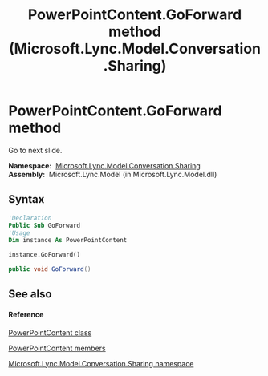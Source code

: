 ﻿---
title: PowerPointContent.GoForward method  (Microsoft.Lync.Model.Conversation.Sharing)
TOCTitle: 'GoForward method '
ms:assetid: M:Microsoft.Lync.Model.Conversation.Sharing.PowerPointContent.GoForward_DI_3_UC_OCS14MrefLyncWPF
ms:mtpsurl: https://msdn.microsoft.com/en-us/library/microsoft.lync.model.conversation.sharing.powerpointcontent.goforward_di_3_uc_ocs14mreflyncwpf(v=office.15)
ms:contentKeyID: 48599667
ms.date: 07/28/2014
mtps_version: v=office.15
f1_keywords:
- Microsoft.Lync.Model.Conversation.Sharing.PowerPointContent.GoForward
dev_langs:
- CSharp
- JScript
- VB
- other
---

# PowerPointContent.GoForward method

Go to next slide.

**Namespace:**  [Microsoft.Lync.Model.Conversation.Sharing](microsoft-lync-model-conversation-sharing-namespace_2.md)  
**Assembly:**  Microsoft.Lync.Model (in Microsoft.Lync.Model.dll)

## Syntax

``` vb
'Declaration
Public Sub GoForward
'Usage
Dim instance As PowerPointContent

instance.GoForward()
```

``` csharp
public void GoForward()
```

## See also

#### Reference

[PowerPointContent class](powerpointcontent-class-microsoft-lync-model-conversation-sharing_2.md)

[PowerPointContent members](powerpointcontent-members-microsoft-lync-model-conversation-sharing_2.md)

[Microsoft.Lync.Model.Conversation.Sharing namespace](microsoft-lync-model-conversation-sharing-namespace_2.md)

